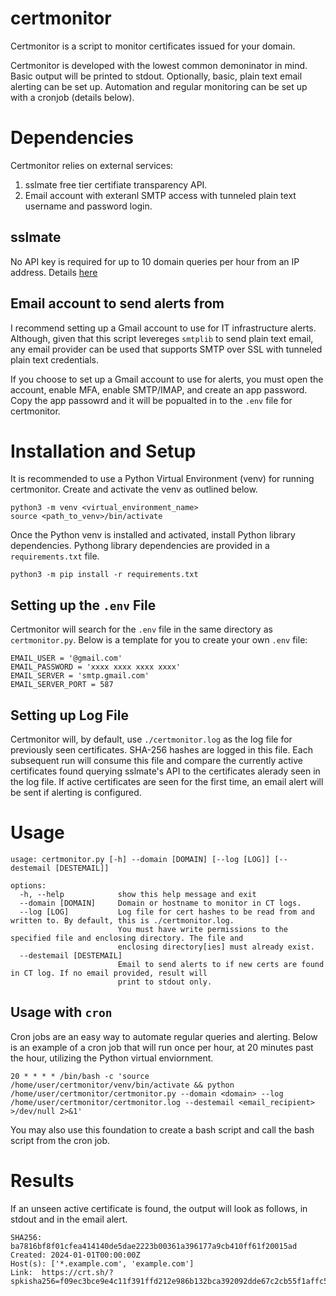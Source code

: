 # certmonitor
Certmonitor is a script to monitor certificates issued for your domain. 

Certmonitor is developed with the lowest common demoninator in mind. Basic output will be printed to stdout. Optionally, basic, plain text email alerting can be set up. Automation and regular monitoring can be set up with a cronjob (details below). 

# Dependencies

Certmonitor relies on external services:

1. sslmate free tier certifiate transparency API.
1. Email account with exteranl SMTP access with tunneled plain text username and password login.

## sslmate

No API key is required for up to 10 domain queries per hour from an IP address. Details [here](https://sslmate.com/ct_search_api/)

## Email account to send alerts from

I recommend setting up a Gmail account to use for IT infrastructure alerts. Although, given that this script levereges `smtplib` to send plain text email, any email provider can be used that supports SMTP over SSL with tunneled plain text credentials. 

If you choose to set up a Gmail account to use for alerts, you must open the account, enable MFA, enable SMTP/IMAP, and create an app password. Copy the app passowrd and it will be popualted in to the `.env` file for certmonitor. 

# Installation and Setup

It is recommended to use a Python Virtual Environment (venv) for running certmonitor. Create and activate the venv as outlined below. 

```
python3 -m venv <virtual_environment_name>
source <path_to_venv>/bin/activate
```
Once the Python venv is installed and activated, install Python library dependencies. Pythong library dependencies are provided in a `requirements.txt` file. 
```
python3 -m pip install -r requirements.txt
```

## Setting up the `.env` File

Certmonitor will search for the `.env` file in the same directory as `certmonitor.py`. Below is a template for you to create your own `.env` file:

```
EMAIL_USER = '@gmail.com'
EMAIL_PASSWORD = 'xxxx xxxx xxxx xxxx'
EMAIL_SERVER = 'smtp.gmail.com'
EMAIL_SERVER_PORT = 587
```

## Setting up Log File

Certmonitor will, by default, use `./certmonitor.log` as the log file for previously seen certificates. SHA-256 hashes are logged in this file. Each subsequent run will consume this file and compare the currently active certificates found querying sslmate's API to the certificates alerady seen in the log file. If active certificates are seen for the first time, an email alert will be sent if alerting is configured. 

# Usage

```
usage: certmonitor.py [-h] --domain [DOMAIN] [--log [LOG]] [--destemail [DESTEMAIL]]

options:
  -h, --help            show this help message and exit
  --domain [DOMAIN]     Domain or hostname to monitor in CT logs.
  --log [LOG]           Log file for cert hashes to be read from and written to. By default, this is ./certmonitor.log.
                        You must have write permissions to the specified file and enclosing directory. The file and
                        enclosing directory[ies] must already exist.
  --destemail [DESTEMAIL]
                        Email to send alerts to if new certs are found in CT log. If no email provided, result will
                        print to stdout only.
```

## Usage with `cron`

Cron jobs are an easy way to automate regular queries and alerting. Below is an example of a cron job that will run once per hour, at 20 minutes past the hour, utilizing the Python virtual enviornment. 

`20 * * * * /bin/bash -c 'source /home/user/certmonitor/venv/bin/activate && python /home/user/certmonitor/certmonitor.py --domain <domain> --log /home/user/certmonitor/certmonitor.log --destemail <email_recipient> >/dev/null 2>&1'`

You may also use this foundation to create a bash script and call the bash script from the cron job. 

# Results

If an unseen active certificate is found, the output will look as follows, in stdout and in the email alert. 

```
SHA256:  ba7816bf8f01cfea414140de5dae2223b00361a396177a9cb410ff61f20015ad
Created: 2024-01-01T00:00:00Z
Host(s): ['*.example.com', 'example.com']
Link:  https://crt.sh/?spkisha256=f09ec3bce9e4c11f391ffd212e986b132bca392092dde67c2cb55f1affc57a3a&exclude=expired&deduplicate=Y
```
